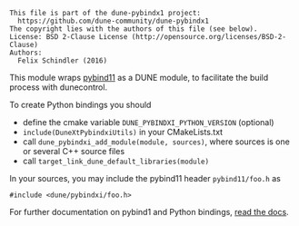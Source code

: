 ```
This file is part of the dune-pybindx1 project:
  https://github.com/dune-community/dune-pybindx1
The copyright lies with the authors of this file (see below).
License: BSD 2-Clause License (http://opensource.org/licenses/BSD-2-Clause)
Authors:
  Felix Schindler (2016)
```

This module wraps [pybind11](https://github.com/pybind/pybind11) as a
DUNE module, to facilitate the build process with dunecontrol.

To create Python bindings you should

* define the cmake variable `DUNE_PYBINDXI_PYTHON_VERSION` (optional)
* `include(DuneXtPybindxiUtils)` in your CMakeLists.txt
* call `dune_pybindxi_add_module(module, sources)`, where sources is one or several C++
  source files
* call `target_link_dune_default_libraries(module)`

In your sources, you may include the pybind11 header `pybind11/foo.h` as
```
#include <dune/pybindxi/foo.h>
```

For further documentation on pybind1 and Python bindings,
[read the docs](http://pybind11.readthedocs.io/en/latest/).

